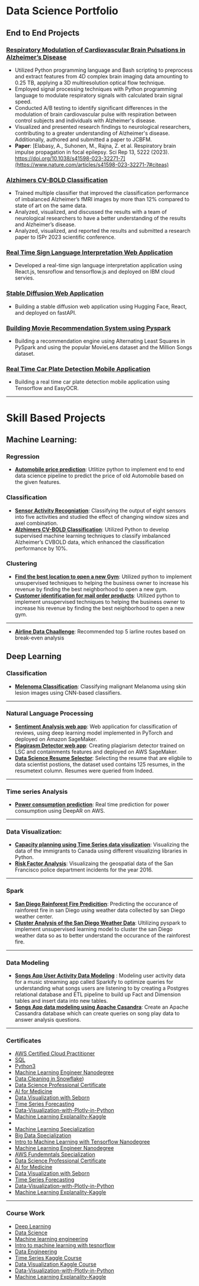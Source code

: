 # Data Science Portfolio  #

## End to End Projects ##

### [Respiratory Modulation of Cardiovascular Brain Pulsations in Alzheimer’s Disease](https://github.com/youssefHosni/Respiratory-modulation-of-cardiovascular-pulsation)
* Utilized Python programming language and Bash scripting to preprocess and extract features from 4D complex brain imaging data amounting to 0.25 TB, applying a 3D multiresolution optical flow technique.
* Employed signal processing techniques with Python programming language to modulate respiratory signals with calculated brain signal speed.
* Conducted A/B testing to identify significant differences in the modulation of brain cardiovascular pulse with respiration between control subjects and individuals with Alzheimer's disease.
* Visualized and presented research findings to neurological researchers, contributing to a greater understanding of Alzheimer's disease. Additionally, authored and submitted a paper to JCBFM.
* **Paper**: [Elabasy, A., Suhonen, M., Rajna, Z. et al. Respiratory brain impulse propagation in focal epilepsy. Sci Rep 13, 5222 (2023). https://doi.org/10.1038/s41598-023-32271-7](https://www.nature.com/articles/s41598-023-32271-7#citeas)
### [Alzhimers CV-BOLD Classification](https://github.com/youssefHosni/Data-Science-Portofolio/tree/main/Machine%20Learning/Classification/Alzhimers%20CV-BOLD%20Classification) ###
* Trained multiple classifier that improved the classification performance of imbalanced Alzheimer’s fMRI images by more than 12% compared to state of art on the same data.
* Analyzed, visualized, and discussed the results with a team of neurological researchers to have a better understanding of the results and Alzheimer’s disease. 
* Analyzed, visualized, and reported the results and submitted a research paper to ISPr 2023 scientific conference.

### __[Real Time Sign Language Interpretation Web Application](https://github.com/youssefHosni/Data-Science-Portofolio/tree/main/Computer%20Vision/Real%20Time%20Sign%20Language%20Interpretation%20App)__ ### 
* Developed a real-time sign language interpretation application using React.js, tensroflow and tensorflow.js and deployed on IBM cloud servies.

### __[Stable Diffusion Web Application](https://github.com/youssefHosni/Stable-Diffusion-Crash-Course/tree/main/Stable%20Diffusion%20Web%20Application)__ ### 
* Building a stable diffusion web application using Hugging Face, React, and deployed on fastAPI. 

### [Building Movie Recommendation System using Pyspark]() ###
* Building a recommendation engine using Alternating Least Squares in PySpark and using the popular MovieLens dataset and the Million Songs dataset.

### [Real Time Car Plate Detection Mobile Application]() ###
* Building a real time car plate detection mobile application using Tensorflow and EasyOCR.

----

# Skill Based Projects #

## Machine Learning:
### Regression
* __[Automobile price prediction](https://github.com/youssefHosni/Data-Science-Portofolio/tree/main/Machine%20Learning/Regression/Automobile%20price%20prediction)__: Utlitize python to implement end to end data science pipeline to predict the price of old Automobile based on the given features.

### Classification 
* __[Sensor Activity Recogniation](https://github.com/youssefHosni/Data-Science-Portofolio/tree/main/Machine%20Learning/Classification/Sensor-activity-recognition)__: Classifying the output of eight sensors into five activities and studied the effect of changing window
sizes and axel combination.
* __[Alzhimers CV-BOLD Classification](https://github.com/youssefHosni/Data-Science-Portofolio/tree/main/Machine%20Learning/Classification/Alzhimers%20CV-BOLD%20Classification)__: Utilized Python to develop supervised machine learning techniques to classify imbalanced Alzheimer’s CVBOLD data, which enhanced the classification performance by 10%. 

### Clustering 
* __[Find the best location to open a new Gym](https://github.com/youssefHosni/Data-Science-Portofolio/tree/main/Machine%20Learning/Clustering/Finding-the-best-Tornoto-neighborhood-to-open-a-new-gym)__: Utilized python to implement unsupervised techniques to helping the business owner to increase his revenue by finding the best neighborhood to open a new gym. 
* __[Customer identification for mail order products](https://github.com/youssefHosni/Data-Science-Portofolio/tree/main/Machine%20Learning/Clustering/Customer%20identification%20for%20mail%20order%20products)__: Utilized python to implement unsupervised techniques to helping the business owner to increase his revenue by finding the best neighborhood to open a new gym.
---
* __[Airline Data Chaallenge](https://docs.google.com/presentation/d/e/2PACX-1vT3vwjmlPIT4o9uESFjccOzPn426MkCBX1iHqR643kUTbh12ojBaYGNfz4qAowQWA/pub?start=true&loop=true&delayms=1000)__: Recommended top 5 iarline routes based on break-even analysis


## Deep Learning 

### Classification

* __[Melenoma Classification](https://github.com/youssefHosni/Data-Science-Portofolio/tree/main/Deep%20Learning/Classification/Melenoma_Classification)__: Classifying malignant Melanoma using skin lesion images using CNN-based classifiers.
---

### Natural Language Processing 

* __[Sentiment Analysis web app](https://github.com/youssefHosni/Data-Science-Portofolio/tree/main/Natural_Language_processing/Sentiment-analysis)__: Web application for classification of reviews, using deep learning model implemented in PyTorch and deployed on Amazon SageMaker.  
* __[Plagirasm Detector web app](https://github.com/youssefHosni/Data-Science-Portofolio/tree/main/Natural_Language_processing/plagiarism-detector-web-app)__: Creating plagiarism detector trained on LSC and containments features and deployed on AWS SageMaker.
* __[Data Science Resume Selector](https://github.com/youssefHosni/Data-Science-Portofolio/tree/main/Natural_Language_processing/Data-Science-Resume-Selector)__: Selecting the resume that are eligbile to data scientist postions, the dataset used contains 125 resumes, in the resumetext column. Resumes were queried from Indeed. 
---

### Time series Analysis
* __[Power consumption prediction](https://github.com/youssefHosni/Data-Science-Portofolio/tree/main/time-series-analysis/Power-consumption-forecasting)__: Real time prediction for power consumption using DeepAR on AWS.
---

### Data Visualization:
* __[Capacity planning using Time Series data visulization](https://www.novypro.com/project/capacity-planning-using-time-series-power-bi)__: Visualizing the data of the immigrants to Canada using different visualizing libraries in Python.
*  __[Risk Factor Analysis](https://www.novypro.com/project/risk-factor-analyis)__: Visualizaing the geospatial data of the San Francisco police department incidents for the year 2016.
---

### Spark 
* __[San Diego Rainforest Fire Predicition](https://github.com/youssefHosni/Data-Science-Portofolio/tree/main/Spark/San%20Diego%20Rainforest%20Fire%20Predicition)__: Predicting the occurance of rainforest fire in san Diego using weather data collected by san Diego weather center.   
* __[Cluster Analysis of the San Diego Weather Data](https://github.com/youssefHosni/Data-Science-Portofolio/tree/main/Spark/Cluster%20Analysis%20of%20the%20San%20Diego%20Weather%20Data)__: Ultilizing pyspark to implement unsupervised learning model to cluster the san Diego weather data so as to better understand the occurance of the rainforest fire.
---

### Data Modeling 
* __[Songs App User Activity Data Modeling](https://github.com/youssefHosni/Data-Engineering-Nanodegree/tree/main/Data%20Modeling/Project:%20Data%20Modeling%20with%20Postgres)__ : Modeling user activity data for a music streaming app called Sparkify to optimize queries for understanding what songs users are listening to by creating a Postgres relational database and ETL pipeline to build up Fact and Dimension tables and insert data into new tables.
* __[Songs App data modeling using Apache Casandra](https://github.com/youssefHosni/Data-Engineering-Nanodegree/tree/main/Data%20Modeling/Project:%20Data%20Modeling%20With%20Apache%20Cassandra)__: Create an Apache Cassandra database which can create queries on song play data to answer analysis questions.
   
---

### Certificates 

* [AWS Certified Cloud Practitioner](https://www.credly.com/badges/18180e69-3dee-4ec5-8d45-4ff140bb3c53)
* [SQL](https://coursera.org/share/be7f65fa09309f4cc3e2c67bcb071c3f)  
* [Python3](https://courses.learncodeonline.in/learn/certificate/463898-12062)
* [Machine Learning Engineer Nanodegree](https://confirm.udacity.com/KCFRE3KD)
* [Data Cleaning in Snowflake](https://www.coursera.org/account/accomplishments/certificate/S8WV3ASPA54F))
* [Data Science Professional Certificate](https://coursera.org/share/696a589922de676e872971acf146f4ec) 
* [AI for Medicine](https://coursera.org/share/e12fc21c24eb1ebfe70121c66b7ee8ad)
* [Data Visualization with Seborn](https://www.kaggle.com/learn/certification/youssef19/data-visualization)
* [Time Series Forecasting](https://www.kaggle.com/learn/certification/youssef19/time-series)
* [Data-Visualization-with-Plotly-in-Python](https://www.datacamp.com/statement-of-accomplishment/course/49b8afff93d6cbd07813b058ada618ddbd85fbab)
* [Machine Learning Explanality-Kaggle](https://www.kaggle.com/learn/certification/youssef19/machine-learning-explainability)
* 
* [Machine Learning Specialization](https://coursera.org/share/fc5c10d3f96939edf29145069b48a6a3) 
* [Big Data Specialization](https://coursera.org/share/be7f65fa09309f4cc3e2c67bcb071c3f)  
* [Intro to Machine Learning with Tensorflow Nanodegree](https://confirm.udacity.com/EAATQCZY)
* [Machine Learning Engineer Nanodegree](https://confirm.udacity.com/KCFRE3KD)
* [AWS Fundemntals Specialization](https://coursera.org/share/e34358a0200a916eebb07b64f22d055e)
* [Data Science Professional Certificate](https://coursera.org/share/696a589922de676e872971acf146f4ec) 
* [AI for Medicine](https://coursera.org/share/e12fc21c24eb1ebfe70121c66b7ee8ad)
* [Data Visualization with Seborn](https://www.kaggle.com/learn/certification/youssef19/data-visualization)
* [Time Series Forecasting](https://www.kaggle.com/learn/certification/youssef19/time-series)
* [Data-Visualization-with-Plotly-in-Python](https://www.datacamp.com/statement-of-accomplishment/course/49b8afff93d6cbd07813b058ada618ddbd85fbab)
* [Machine Learning Explanality-Kaggle](https://www.kaggle.com/learn/certification/youssef19/machine-learning-explainability)
---

### Course Work
* [Deep Learning](https://github.com/youssefHosni/Deep-learning-Specilization) 
* [Data Science](https://github.com/youssefHosni/IBM-data-science-proffesional-certificate) 
* [Machine learning engineering](https://github.com/youssefHosni/Machine-Learning-Engineer-Udacity-Nanodegree)
* [Intro to machine learning with tesnorflow](https://github.com/youssefHosni/Intro-to-machine-learning-nanodegree)
* [Data Engineering](https://github.com/youssefHosni/Data-Engineering-Nanodegree)
* [Time Series Kaggle Course](https://github.com/youssefHosni/Time-Series-Kaggle-Course)
* [Data Visualization Kaggle Course](https://github.com/youssefHosni/Data-Visualization-Kaggle-Course) 
* [Data-Visualization-with-Plotly-in-Python](https://github.com/youssefHosni/Data-Visualization-with-Plotly-in-Python)
* [Machine Learning Explanality-Kaggle](https://github.com/youssefHosni/Machine-Learning-Explanality-Course-Kaggle)
